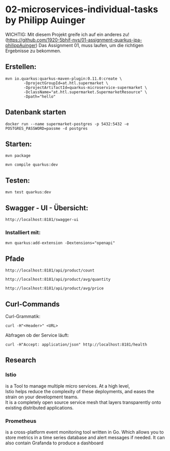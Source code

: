 # 02-microservices-individual-tasks by Philipp Auinger

WICHTIG: Mit diesem Projekt greife ich auf ein anderes zu! (https://github.com/1920-5bhif-nvs/01-assignment-quarkus-jpa-philippAuinger)
Das Assignment 01, muss laufen, um die richtigen Ergebnisse zu bekommen.

## Erstellen:

```
mvn io.quarkus:quarkus-maven-plugin:0.11.0:create \
        -DprojectGroupId=at.htl.supermarket \
        -DprojectArtifactId=quarkus-microservice-supermarket \
        -DclassName="at.htl.supermarket.SupermarketResource" \
		-Dpath="hello"
```

## Datenbank starten
```
docker run --name supermarket-postgres -p 5432:5432 -e POSTGRES_PASSWORD=passme -d postgres
```

## Starten:
```
mvn package

mvn compile quarkus:dev
```

## Testen:
```
mvn test quarkus:dev
```

## Swagger - UI - Übersicht:
    http://localhost:8181/swagger-ui

### Installiert mit:     
    mvn quarkus:add-extension -Dextensions="openapi"

## Pfade
```
http://localhost:8181/api/product/count
```
```
http://localhost:8181/api/product/avg/quantity
```
```
http://localhost:8181/api/product/avg/price
```

## Curl-Commands
Curl-Grammatik:
```
curl -H"<Header>" <URL>
```
Abfragen ob der Service läuft:
```
curl -H"Accept: application/json" http://localhost:8181/health
```


## Research

### Istio

is a Tool to manage multiple micro services. At a high level,    
Istio helps reduce the complexity of these deployments, and eases the strain on your development teams.    
It is a completely open source service mesh that layers transparently onto existing distributed applications.     

### Prometheus 
 
is a cross-platform event monitoring tool written in Go.
Which allows you to store metrics in a time series database and alert messages if needed. 
It can also contain Grafanda to produce a dashboard


